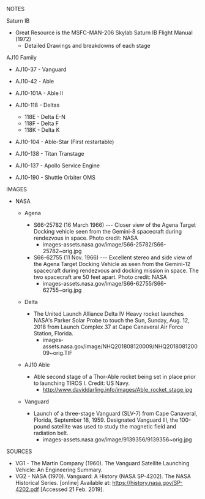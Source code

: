 NOTES

Saturn IB
* Great Resource is the MSFC-MAN-206 Skylab Saturn IB Flight Manual (1972)
	* Detailed Drawings and breakdowns of each stage

AJ10 Family
* AJ10-37 - Vanguard
* AJ10-42 - Able
* AJ10-101A - Able II
* AJ10-118 - Deltas
	* 118E - Delta E-N
	* 118F - Delta F
	* 118K - Delta K
* AJ10-104 - Able-Star (First restartable)
* AJ10-138 - Titan Transtage

* AJ10-137 - Apollo Service Engine
* AJ10-190 - Shuttle Orbiter OMS
	
	

	
IMAGES
* NASA
	* Agena
		* S66-25782 (16 March 1966) --- Closer view of the Agena Target Docking vehicle seen from the Gemini-8 spacecraft during rendezvous in space. Photo credit: NASA
			* images-assets.nasa.gov/image/S66-25782/S66-25782~orig.jpg
		* S66-62755 (11 Nov. 1966) --- Excellent stereo and side view of the Agena Target Docking Vehicle as seen from the Gemini-12 spacecraft during rendezvous and docking mission in space. The two spacecraft are 50 feet apart. Photo credit: NASA
			* images-assets.nasa.gov/image/S66-62755/S66-62755~orig.jpg
			
	* Delta
		* The United Launch Alliance Delta IV Heavy rocket launches NASA's Parker Solar Probe to touch the Sun, Sunday, Aug. 12, 2018 from Launch Complex 37 at Cape Canaveral Air Force Station, Florida.
			* images-assets.nasa.gov/image/NHQ201808120009/NHQ201808120009~orig.TIF
			
	* AJ10 Able
		* Able second stage of a Thor-Able rocket being set in place prior to launching TIROS I. Credit: US Navy.
			* http://www.daviddarling.info/images/Able_rocket_stage.jpg
			
	* Vanguard
		* Launch of a three-stage Vanguard (SLV-7) from Cape Canaveral, Florida, September 18, 1959. Designated Vanguard III, the 100-pound satellite was used to study the magnetic field and radiation belt.
			* images-assets.nasa.gov/image/9139356/9139356~orig.jpg
			
			
SOURCES
* VG1 - The Martin Company (1960). The Vanguard Satellite Launching Vehicle: An Engineering Summary.
* VG2 - NASA (1970). Vanguard: A History (NASA SP-4202). The NASA Historical Series. [online] Available at: https://history.nasa.gov/SP-4202.pdf [Accessed 21 Feb. 2019].